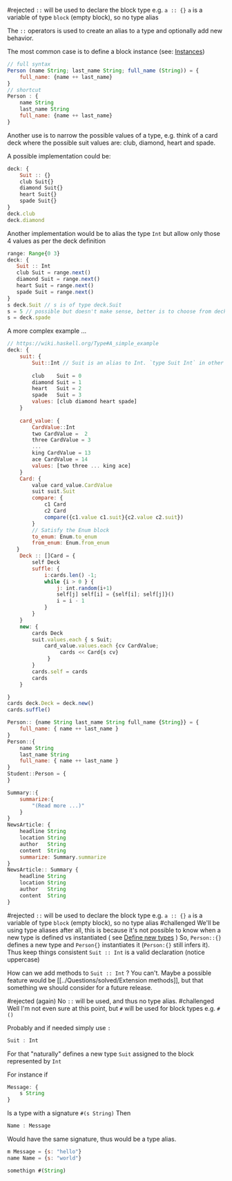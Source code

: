 #rejected `::` will be used to declare the block type e.g. `a :: {}`  `a` is a variable of type `block` (empty block), so no type alias

The `::` operators is used to create an alias to a type and optionally add new behavior. 

The most common case is to define a block instance (see: [Instances](Instances.md))

```javascript
// full syntax
Person (name String; last_name String; full_name (String)) = {
    full_name: {name ++ last_name}
}
// shortcut
Person : {
    name String
    last_name String
    full_name: {name ++ last_name}
}
```

Another use is to narrow the possible values of a type, e.g. think of a card deck where the possible suit values are: club, diamond, heart and spade. 

A possible implementation could be: 
```javascript
deck: {
    Suit :: {}
    club Suit{}
    diamond Suit{}
    heart Suit{}
    spade Suit{}
}
deck.club
deck.diamond
```

Another implementation would be to alias the type `Int` but allow only those 4 values as per the deck definition

```javascript
range: Range{0 3}
deck: {
   Suit :: Int
   club Suit = range.next()
   diamond Suit = range.next()
   heart Suit = range.next()
   spade Suit = range.next()
}
s deck.Suit // s is of type deck.Suit
s = 5 // possible but doesn't make sense, better is to choose from deck
s = deck.spade

```

A more complex example ... 

```javascript
// https://wiki.haskell.org/Type#A_simple_example
deck: {
    suit: {
        Suit::Int // Suit is an alias to Int. `type Suit Int` in other languages
        
        club    Suit = 0
        diamond Suit = 1
        heart   Suit = 2
        spade   Suit = 3
        values: [club diamond heart spade]
    }
    
    card_value: {
        CardValue::Int
        two CardValue =  2
        three CardValue = 3
        ...
        king CardValue = 13
        ace CardValue = 14
        values: [two three ... king ace]
    }
    Card: {
        value card_value.CardValue
        suit suit.Suit
        compare: {
            c1 Card
            c2 Card
            compare({c1.value c1.suit}{c2.value c2.suit})
        }
        // Satisfy the Enum block
        to_enum: Enum.to_enum
        from_enum: Enum.from_enum
   }
    Deck :: []Card = {
        self Deck
        suffle: {
            i:cards.len() -1;
            while {i > 0 } {
                j: int.random(i+1)
                self[j] self[i] = {self[i]; self[j]}()
                i = i - 1
            }
        }
    }
    new: {
        cards Deck
        suit.values.each { s Suit; 
            card_value.values.each {cv CardValue;
                 cards << Card{s cv}
             }
        }
        cards.self = cards
        cards
    }

}
cards deck.Deck = deck.new()
cards.suffle()

Person:: {name String last_name String full_name {String}} = {
    full_name: { name ++ last_name }
}
Person::{
    name String
    last_name String
    full_name: { name ++ last_name }
}
Student::Person = {
}

Summary::{
    summarize:{
        "(Read more ...)"
    }
}
NewsArticle: {
    headline String
    location String
    author   String
    content  String
    summarize: Summary.summarize
}
NewsArticle:: Summary {
    headline String
    location String
    author   String
    content  String
}
```

#rejected `::` will be used to declare the block type e.g. `a :: {}`  `a` is a variable of type `block` (empty block), so no type alias
#challenged We'll be using type aliases after all, this is because it's not possible to know when a new type is defined vs instantiated ( see [Define new types](Define%20new%20types.md) )
So, `Person::{}` defines a new type and `Person{}`  instantiates it (`Person:{}` still infers it). Thus keep things consistent `Suit :: Int` is a valid declaration (notice uppercase)


How can we add methods to `Suit :: Int` ?  You can't. Maybe a possible feature would be [[../Questions/solved/Extension methods]], but that something we should consider for a future release.

#rejected (again) No `::` will be used, and thus no type alias. 
#challenged  Well I'm not even sure at this point, but `#` will be used for block types e.g. `#()`

Probably and if needed simply use `:`
```js
Suit : Int 

```
For that "naturally" defines a new type `Suit` assigned to the block represented by `Int`

For instance if
```js
Message: {
    s String
}
```

Is a type with a signature `#(s String)`
Then 
```js
Name : Message
```
Would have the same signature, thus would be a type alias.
```js
m Message = {s: "hello"}
name Name = {s: "world"}

somethign #(String)
```

